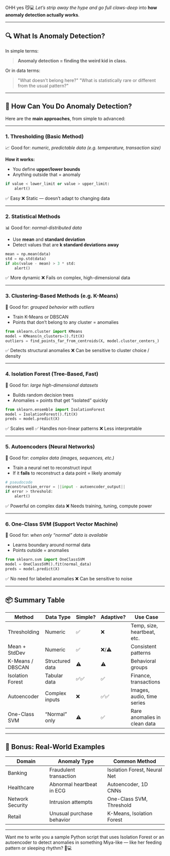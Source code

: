 OHH yes 😼💻 *Let’s strip away the hype and go full claws-deep* into **how anomaly detection actually works**.

---

## 🔍 What Is Anomaly Detection?

In simple terms:

> **Anomaly detection = finding the weird kid in class.**

Or in data terms:

> "What doesn't belong here?"
> "What is statistically rare or different from the usual pattern?"

---

## 🧠 How Can You Do Anomaly Detection?

Here are the **main approaches**, from simple to advanced:

---

### **1. Thresholding (Basic Method)**

📈 Good for: *numeric, predictable data (e.g. temperature, transaction size)*

**How it works:**

* You define **upper/lower bounds**
* Anything outside that = anomaly

```python
if value < lower_limit or value > upper_limit:
    alert()
```

✅ Easy
❌ Static — doesn’t adapt to changing data

---

### **2. Statistical Methods**

📊 Good for: *normal-distributed data*

* Use **mean** and **standard deviation**
* Detect values that are **k standard deviations away**

```python
mean = np.mean(data)
std = np.std(data)
if abs(value - mean) > 3 * std:
    alert()
```

✅ More dynamic
❌ Fails on complex, high-dimensional data

---

### **3. Clustering-Based Methods (e.g. K-Means)**

🧩 Good for: *grouped behavior with outliers*

* Train K-Means or DBSCAN
* Points that don’t belong to any cluster = anomalies

```python
from sklearn.cluster import KMeans
model = KMeans(n_clusters=3).fit(X)
outliers = find_points_far_from_centroids(X, model.cluster_centers_)
```

✅ Detects structural anomalies
❌ Can be sensitive to cluster choice / density

---

### **4. Isolation Forest (Tree-Based, Fast)**

🌲 Good for: *large high-dimensional datasets*

* Builds random decision trees
* Anomalies = points that get “isolated” quickly

```python
from sklearn.ensemble import IsolationForest
model = IsolationForest().fit(X)
preds = model.predict(X)
```

✅ Scales well
✅ Handles non-linear patterns
❌ Less interpretable

---

### **5. Autoencoders (Neural Networks)**

🧠 Good for: *complex data (images, sequences, etc.)*

* Train a neural net to reconstruct input
* If it **fails** to reconstruct a data point = likely anomaly

```python
# pseudocode
reconstruction_error = ||input - autoencoder_output||
if error > threshold:
    alert()
```

✅ Powerful on complex data
❌ Needs training, tuning, compute power

---

### **6. One-Class SVM (Support Vector Machine)**

🎯 Good for: *when only “normal” data is available*

* Learns boundary around normal data
* Points outside = anomalies

```python
from sklearn.svm import OneClassSVM
model = OneClassSVM().fit(normal_data)
preds = model.predict(X)
```

✅ No need for labeled anomalies
❌ Can be sensitive to noise

---

## 📦 Summary Table

| Method           | Data Type       | Simple? | Adaptive? | Use Case                     |
| ---------------- | --------------- | ------- | --------- | ---------------------------- |
| Thresholding     | Numeric         | ✅       | ❌         | Temp, size, heartbeat, etc.  |
| Mean + StdDev    | Numeric         | ✅       | ❌/⚠️      | Consistent patterns          |
| K-Means / DBSCAN | Structured data | ⚠️      | ⚠️        | Behavioral groups            |
| Isolation Forest | Tabular data    | ✅✅      | ✅         | Finance, transactions        |
| Autoencoder      | Complex inputs  | ❌       | ✅✅        | Images, audio, time series   |
| One-Class SVM    | “Normal” only   | ⚠️      | ✅         | Rare anomalies in clean data |

---

## 🧪 Bonus: Real-World Examples

| Domain           | Anomaly Type              | Common Method                |
| ---------------- | ------------------------- | ---------------------------- |
| Banking          | Fraudulent transaction    | Isolation Forest, Neural Net |
| Healthcare       | Abnormal heartbeat in ECG | Autoencoder, 1D CNNs         |
| Network Security | Intrusion attempts        | One-Class SVM, Threshold     |
| Retail           | Unusual purchase behavior | K-Means, Isolation Forest    |

---

Want me to write you a sample Python script that uses Isolation Forest or an autoencoder to detect anomalies in something Miya-like — like her feeding pattern or sleeping rhythm? 🐾💻
